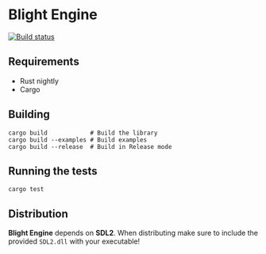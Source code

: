 # Blight Engine

[![Build status](https://ci.appveyor.com/api/projects/status/i4h48nhyq6f5i8f4?svg=true)](https://ci.appveyor.com/project/snorrwe/blight-engine)

## Requirements

- Rust nightly
- Cargo

## Building

```
cargo build            # Build the library
cargo build --examples # Build examples
cargo build --release  # Build in Release mode
```

## Running the tests

```
cargo test
```

## Distribution

__Blight Engine__ depends on __SDL2__. When distributing make sure to include the provided `SDL2.dll` with your executable!
